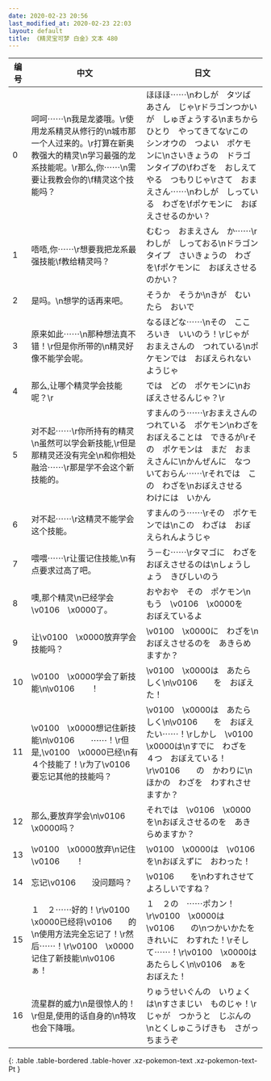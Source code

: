 ```yaml
---
date: 2020-02-23 20:56
last_modified_at: 2020-02-23 22:03
layout: default
title: 《精灵宝可梦 白金》文本 480
---
```

| 编号 | 中文 | 日文 |
| ---- | ---- | ---- |
| 0 | 呵呵⋯⋯\n我是龙婆哦。\r使用龙系精灵从修行的\n城市那一个人过来的。\r打算在新奥教强大的精灵\n学习最强的龙系技能呢。\r那么,你⋯⋯\n需要让我教会你的\f精灵这个技能吗？ | ほほほ⋯⋯\nわしが　タツばあさん　じゃ\rドラゴンつかいが　しゅぎょうする\nまちから　ひとり　やってきてな\rこの　シンオウの　つよい　ポケモンに\nさいきょうの　ドラゴンタイプの\fわざを　おしえてやる　つもりじゃ\rさて　おまえさん⋯⋯\nわしが　しっている　わざを\fポケモンに　おぼえさせるのかい？ |
| 1 | 唔唔,你⋯⋯\r想要我把龙系最强技能\f教给精灵吗？ | むむっ　おまえさん　か⋯⋯\rわしが　しっておる\nドラゴンタイプ　さいきょうの　わざを\fポケモンに　おぼえさせるのかい？ |
| 2 | 是吗。\n想学的话再来吧。 | そうか　そうか\nきが　むいたら　おいで |
| 3 | 原来如此⋯⋯\n那种想法真不错！\r但是你所带的\n精灵好像不能学会呢。 | なるほどな⋯⋯\nその　こころいき　いいのう！\rじゃが　おまえさんの　つれている\nポケモンでは　おぼえられない　ようじゃ |
| 4 | 那么,让哪个精灵学会技能呢？\r | では　どの　ポケモンに\nおぼえさせるんじゃ？\r |
| 5 | 对不起⋯⋯\r你所持有的精灵\n虽然可以学会新技能,\r但是那精灵还没有完全\n和你相处融洽⋯⋯\r那是学不会这个新技能的。 | すまんのう⋯⋯\rおまえさんの　つれている　ポケモン\nわざを　おぼえることは　できるが\rその　ポケモンは　まだ　おまえさんに\nかんぜんに　なついておらん⋯⋯\rそれでは　この　わざを\nおぼえさせる　わけには　いかん |
| 6 | 对不起⋯⋯\r这精灵不能学会这个技能。 | すまんのう⋯⋯\rその　ポケモンでは\nこの　わざは　おぼえられんようじゃ |
| 7 | 喂喂⋯⋯\r让蛋记住技能,\n有点要求过高了吧。 | う－む⋯⋯\rタマゴに　わざを　おぼえさせるのは\nしょうしょう　きびしいのう |
| 8 | 噢,那个精灵\n已经学会\v0106　\x0000了。 | おやおや　その　ポケモン\nもう　\v0106　\x0000を　おぼえているよ |
| 9 | 让\v0100　\x0000放弃学会技能吗？ | \v0100　\x0000に　わざを\nおぼえさせるのを　あきらめますか？ |
| 10 | \v0100　\x0000学会了新技能\n\v0106　　！ | \v0100　\x0000は　あたらしく\n\v0106　　を　おぼえた！ |
| 11 | \v0100　\x0000想记住新技能\n\v0106　　⋯⋯！\r但是,\v0100　\x0000已经\n有４个技能了！\r为了\v0106　　要忘记其他的技能吗？ | \v0100　\x0000は　あたらしく\n\v0106　　を　おぼえたい⋯⋯！\rしかし　\v0100　\x0000は\nすでに　わざを　４つ　おぼえている！\r\v0106　　の　かわりに\nほかの　わざを　わすれさせますか？ |
| 12 | 那么,要放弃学会\n\v0106　\x0000吗？ | それでは　\v0106　\x0000を\nおぼえさせるのを　あきらめますか？ |
| 13 | \v0100　\x0000放弃\n记住\v0106　　！ | \v0100　\x0000は　\v0106　　を\nおぼえずに　おわった！ |
| 14 | 忘记\v0106　　没问题吗？ | \v0106　　を\nわすれさせて　よろしいですね？ |
| 15 | １　２⋯⋯好的！\r\v0100　\x0000已经将\v0106　　的\n使用方法完全忘记了！\r然后⋯⋯！\r\v0100　\x0000记住了新技能\n\v0106　ぁ！ | １　２の　⋯⋯ポカン！\r\v0100　\x0000は　\v0106　　の\nつかいかたを　きれいに　わすれた！\rそして⋯⋯！\r\v0100　\x0000は　あたらしく\n\v0106　ぁを　おぼえた！ |
| 16 | 流星群的威力\n是很惊人的！\r但是,使用的话自身的\n特攻也会下降哦。 | りゅうせいぐんの　いりょくは\nすさまじい　ものじゃ！\rじゃが　つかうと　じぶんの\nとくしゅこうげきも　さがっちまうぞ |
{: .table .table-bordered .table-hover .xz-pokemon-text .xz-pokemon-text-Pt }